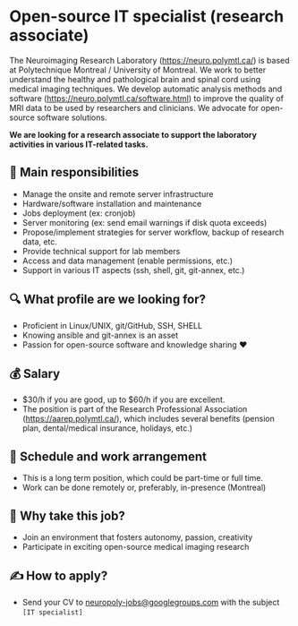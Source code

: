 # Open-source IT specialist (research associate)

The Neuroimaging Research Laboratory (https://neuro.polymtl.ca/) is based at Polytechnique Montreal / University of Montreal. We work to better understand the healthy and pathological brain and spinal cord using medical imaging techniques. We develop automatic analysis methods and software (https://neuro.polymtl.ca/software.html) to improve the quality of MRI data to be used by researchers and clinicians. We advocate for open-source software solutions.

**We are looking for a research associate to support the laboratory activities in various IT-related tasks.**

## 📌 Main responsibilities

- Manage the onsite and remote server infrastructure
- Hardware/software installation and maintenance
- Jobs deployment (ex: cronjob)
- Server monitoring (ex: send email warnings if disk quota exceeds)
- Propose/implement strategies for server workflow, backup of research data, etc.
- Provide technical support for lab members
- Access and data management (enable permissions, etc.)
- Support in various IT aspects (ssh, shell, git, git-annex, etc.)

## 🔍 What profile are we looking for?
- Proficient in Linux/UNIX, git/GitHub, SSH, SHELL
- Knowing ansible and git-annex is an asset
- Passion for open-source software and knowledge sharing ❤️

## 💰 Salary
- $30/h if you are good, up to $60/h if you are excellent.
- The position is part of the Research Professional Association (https://aarep.polymtl.ca/), which includes several benefits (pension plan, dental/medical insurance, holidays, etc.)

## 📅 Schedule and work arrangement
- This is a long term position, which could be part-time or full time.
- Work can be done remotely or, preferably, in-presence (Montreal)

## 🚀 Why take this job?
- Join an environment that fosters autonomy, passion, creativity
- Participate in exciting open-source medical imaging research

## ✍️ How to apply?
- Send your CV to <neuropoly-jobs@googlegroups.com> with the subject `[IT specialist]`
